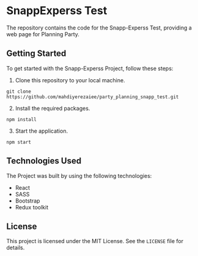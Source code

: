 # SnappExperss Test

The repository contains the code for the Snapp-Experss Test, providing a web page for Planning Party.

## Getting Started

To get started with the Snapp-Experss Project, follow these steps:

1. Clone this repository to your local machine.
```
git clone https://github.com/mahdiyerezaiee/party_planning_snapp_test.git
```
2. Install the required packages.
```
npm install
```
3. Start the application.
```
npm start
```

## Technologies Used

The Project was built by using the following technologies:

- React
- SASS
- Bootstrap
- Redux toolkit


## License

This project is licensed under the MIT License. See the `LICENSE` file for details.
